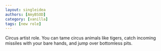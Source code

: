 ```yaml
---
layout: singleidea
authors: [AmyBSOD]
category: [vanilla]
tags: [new role]
---
```

Circus artist role. You can tame circus animals like tigers, catch incoming missiles with your bare hands, and jump over bottomless pits.
